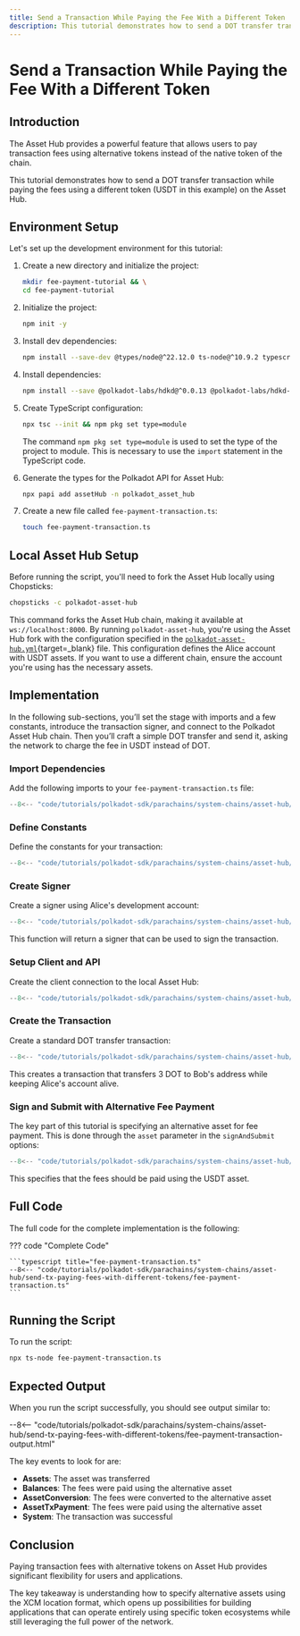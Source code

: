 ```yaml
---
title: Send a Transaction While Paying the Fee With a Different Token
description: This tutorial demonstrates how to send a DOT transfer transaction while paying the fees using a different token on the Asset Hub.
---
```


# Send a Transaction While Paying the Fee With a Different Token

## Introduction

The Asset Hub provides a powerful feature that allows users to pay transaction fees using alternative tokens instead of the native token of the chain.

This tutorial demonstrates how to send a DOT transfer transaction while paying the fees using a different token (USDT in this example) on the Asset Hub.

## Environment Setup

Let's set up the development environment for this tutorial:

1. Create a new directory and initialize the project:

    ```bash
    mkdir fee-payment-tutorial && \
    cd fee-payment-tutorial
    ```

2. Initialize the project:

    ```bash
    npm init -y
    ```

3. Install dev dependencies:

    ```bash
    npm install --save-dev @types/node@^22.12.0 ts-node@^10.9.2 typescript@^5.7.3
    ```

4. Install dependencies:

    ```bash
    npm install --save @polkadot-labs/hdkd@^0.0.13 @polkadot-labs/hdkd-helpers@^0.0.13 polkadot-api@1.9.5
    ```

5. Create TypeScript configuration:

    ```bash
    npx tsc --init && npm pkg set type=module
    ```

    The command `npm pkg set type=module` is used to set the type of the project to module. This is necessary to use the `import` statement in the TypeScript code.

6. Generate the types for the Polkadot API for Asset Hub:

    ```bash
    npx papi add assetHub -n polkadot_asset_hub
    ```

7. Create a new file called `fee-payment-transaction.ts`:

    ```bash
    touch fee-payment-transaction.ts
    ```

## Local Asset Hub Setup

Before running the script, you'll need to fork the Asset Hub locally using Chopsticks:

```bash
chopsticks -c polkadot-asset-hub
```

This command forks the Asset Hub chain, making it available at `ws://localhost:8000`. By running `polkadot-asset-hub`, you're using the Asset Hub fork with the configuration specified in the [`polkadot-asset-hub.yml`](https://github.com/AcalaNetwork/chopsticks/blob/master/configs/polkadot-asset-hub.yml){target=_blank} file.  This configuration defines the Alice account with USDT assets. If you want to use a different chain, ensure the account you're using has the necessary assets.

## Implementation

In the following sub-sections, you’ll set the stage with imports and a few constants, introduce the transaction signer, and connect to the Polkadot Asset Hub chain. Then you’ll craft a simple DOT transfer and send it, asking the network to charge the fee in USDT instead of DOT.

### Import Dependencies

Add the following imports to your `fee-payment-transaction.ts` file:

```typescript title="fee-payment-transaction.ts"
--8<-- "code/tutorials/polkadot-sdk/parachains/system-chains/asset-hub/send-tx-paying-fees-with-different-tokens/fee-payment-transaction.ts:1:12"
```

### Define Constants

Define the constants for your transaction:

```typescript title="fee-payment-transaction.ts"
--8<-- "code/tutorials/polkadot-sdk/parachains/system-chains/asset-hub/send-tx-paying-fees-with-different-tokens/fee-payment-transaction.ts:14:16"
```

### Create Signer

Create a signer using Alice's development account:

```typescript title="fee-payment-transaction.ts"
--8<-- "code/tutorials/polkadot-sdk/parachains/system-chains/asset-hub/send-tx-paying-fees-with-different-tokens/fee-payment-transaction.ts:18:29"
```

This function will return a signer that can be used to sign the transaction.

### Setup Client and API

Create the client connection to the local Asset Hub:

```typescript title="fee-payment-transaction.ts"
--8<-- "code/tutorials/polkadot-sdk/parachains/system-chains/asset-hub/send-tx-paying-fees-with-different-tokens/fee-payment-transaction.ts:31:37"
```

### Create the Transaction

Create a standard DOT transfer transaction:

```typescript title="fee-payment-transaction.ts"
--8<-- "code/tutorials/polkadot-sdk/parachains/system-chains/asset-hub/send-tx-paying-fees-with-different-tokens/fee-payment-transaction.ts:39:42"
```

This creates a transaction that transfers 3 DOT to Bob's address while keeping Alice's account alive.

### Sign and Submit with Alternative Fee Payment

The key part of this tutorial is specifying an alternative asset for fee payment. This is done through the `asset` parameter in the `signAndSubmit` options:

```typescript title="fee-payment-transaction.ts"
--8<-- "code/tutorials/polkadot-sdk/parachains/system-chains/asset-hub/send-tx-paying-fees-with-different-tokens/fee-payment-transaction.ts:44:69"
```

This specifies that the fees should be paid using the USDT asset.

## Full Code

The full code for the complete implementation is the following:

??? code "Complete Code"

    ```typescript title="fee-payment-transaction.ts"
    --8<-- "code/tutorials/polkadot-sdk/parachains/system-chains/asset-hub/send-tx-paying-fees-with-different-tokens/fee-payment-transaction.ts"
    ```

## Running the Script

To run the script:

```bash
npx ts-node fee-payment-transaction.ts
```

## Expected Output

When you run the script successfully, you should see output similar to:

--8<-- "code/tutorials/polkadot-sdk/parachains/system-chains/asset-hub/send-tx-paying-fees-with-different-tokens/fee-payment-transaction-output.html"

The key events to look for are:

- **Assets**: The asset was transferred
- **Balances**: The fees were paid using the alternative asset
- **AssetConversion**: The fees were converted to the alternative asset
- **AssetTxPayment**: The fees were paid using the alternative asset
- **System**: The transaction was successful

## Conclusion

Paying transaction fees with alternative tokens on Asset Hub provides significant flexibility for users and applications. 

The key takeaway is understanding how to specify alternative assets using the XCM location format, which opens up possibilities for building applications that can operate entirely using specific token ecosystems while still leveraging the full power of the network.
